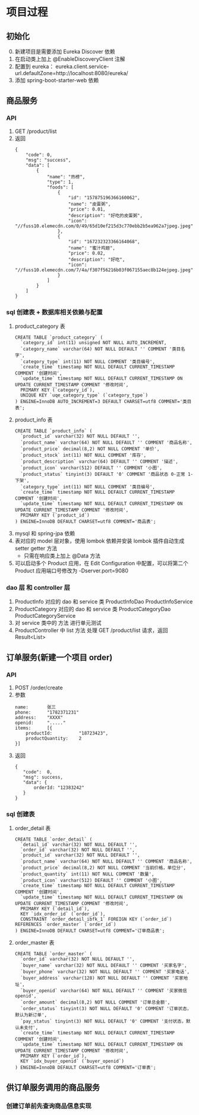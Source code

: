 
# 项目过程
## 初始化
0. 新建项目是需要添加 Eureka Discover 依赖
1. 在启动类上加上 @EnableDiscoveryClient 注解
2. 配置到 eureka： eureka.client.service-url.defaultZone=http://localhost:8080/eureka/
3. 添加 spring-boot-starter-web 依赖

## 商品服务
### API 
1. GET /product/list
2. 返回
    ```
    {
        "code": 0,
        "msg": "success",
        "data": [
            {
                "name": "热榜",
                "type": 1,
                "foods": [
                    {
                        "id": "157875196366160062",
                        "name": "皮蛋粥",
                        "price": 0.01,
                        "description": "好吃的皮蛋粥",
                        "icon": "//fuss10.elemecdn.com/0/49/65d10ef215d3c770ebb2b5ea962a7jpeg.jpeg"
                    },
                    {
                        "id": "167232323366164068",
                        "name": "蜜汁鸡翅",
                        "price": 0.02,
                        "description": "好吃",
                        "icon": "//fuss10.elemecdn.com/7/4a/f307f56216b03f067155aec8b124ejpeg.jpeg"
                    }
                ]
            }
        ]
    }
    ```
### sql 创建表 + 数据库相关依赖与配置
1. product_category 表
    ```
    CREATE TABLE `product_category` (
      `category_id` int(11) unsigned NOT NULL AUTO_INCREMENT,
      `category_name` varchar(64) NOT NULL DEFAULT '' COMMENT '类目名字',
      `category_type` int(11) NOT NULL COMMENT '类目编号',
      `create_time` timestamp NOT NULL DEFAULT CURRENT_TIMESTAMP COMMENT '创建时间',
      `update_time` timestamp NOT NULL DEFAULT CURRENT_TIMESTAMP ON UPDATE CURRENT_TIMESTAMP COMMENT '修改时间',
      PRIMARY KEY (`category_id`),
      UNIQUE KEY `uqe_category_type` (`category_type`)
    ) ENGINE=InnoDB AUTO_INCREMENT=3 DEFAULT CHARSET=utf8 COMMENT='类目表';
    ```
2. product_info 表
    ```
    CREATE TABLE `product_info` (
      `product_id` varchar(32) NOT NULL DEFAULT '',
      `product_name` varchar(64) NOT NULL DEFAULT '' COMMENT '商品名称',
      `product_price` decimal(8,2) NOT NULL COMMENT '单价',
      `product_stock` int(11) NOT NULL COMMENT '库存',
      `product_description` varchar(64) DEFAULT '' COMMENT '描述',
      `product_icon` varchar(512) DEFAULT '' COMMENT '小图',
      `product_status` tinyint(3) DEFAULT '0' COMMENT '商品状态 0-正常 1-下架',
      `category_type` int(11) NOT NULL COMMENT '类目编号',
      `create_time` timestamp NOT NULL DEFAULT CURRENT_TIMESTAMP COMMENT '创建时间',
      `update_time` timestamp NOT NULL DEFAULT CURRENT_TIMESTAMP ON UPDATE CURRENT_TIMESTAMP COMMENT '修改时间',
      PRIMARY KEY (`product_id`)
    ) ENGINE=InnoDB DEFAULT CHARSET=utf8 COMMENT='商品表';
    ``` 
3. mysql 和 spring-jpa 依赖
4. 表对应的 model 层对象，使用 lombok 依赖并安装 lombok 插件自动生成 setter getter 方法
    - 只需在响应类上加上 @Data 方法
5. 可以启动多个 Product 应用，在 Edit Configuration 中配置，可以将第二个 Product 应用端口号修改为 -Dserver.port=9080

### dao 层 和 controller 层
1. ProductInfo 对应的 dao 和 service 类           ProductInfoDao         ProductInfoService
2. ProductCategory 对应的 dao 和 service 类       ProductCategoryDao     ProductCategoryService
3. 对 service 类中的 方法 进行单元测试
4. ProductController 中 list 方法 处理  GET /product/list 请求，返回 Result<List<ProductVO>> 

## 订单服务(新建一个项目 order)
### API 
1. POST /order/create
2. 参数 
    ```
    name:       张三   
    phone:      "1782371231"
    address:    "XXXX"
    openid:     "....."
    items:      [{
        productId:          "18723423",
        productQuantity:    2
    }]
    ```
3. 返回
    ```
    {
       "code":  0,
       "msg": success,
       "data": {
           orderId: "12383242"
       }
    }
    ```
### sql 创建表
1. order_detail 表
    ```
    CREATE TABLE `order_detail` (
      `detail_id` varchar(32) NOT NULL DEFAULT '',
      `order_id` varchar(32) NOT NULL DEFAULT '',
      `product_id` varchar(32) NOT NULL DEFAULT '',
      `product_name` varchar(64) NOT NULL DEFAULT '' COMMENT '商品名称',
      `product_price` decimal(8,2) NOT NULL COMMENT '当前价格，单位分',
      `product_quantity` int(11) NOT NULL COMMENT '数量',
      `product_icon` varchar(512) DEFAULT '' COMMENT '小图',
      `create_time` timestamp NOT NULL DEFAULT CURRENT_TIMESTAMP COMMENT '创建时间',
      `update_time` timestamp NOT NULL DEFAULT CURRENT_TIMESTAMP ON UPDATE CURRENT_TIMESTAMP COMMENT '修改时间',
      PRIMARY KEY (`detail_id`),
      KEY `idx_order_id` (`order_id`),
      CONSTRAINT `order_detail_ibfk_1` FOREIGN KEY (`order_id`) REFERENCES `order_master` (`order_id`)
    ) ENGINE=InnoDB DEFAULT CHARSET=utf8 COMMENT='订单商品表';
    ```
2. order_master 表
    ```
    CREATE TABLE `order_master` (
      `order_id` varchar(32) NOT NULL DEFAULT '',
      `buyer_name` varchar(32) NOT NULL DEFAULT '' COMMENT '买家名字',
      `buyer_phone` varchar(32) NOT NULL DEFAULT '' COMMENT '买家电话',
      `buyer_address` varchar(128) NOT NULL DEFAULT '' COMMENT '买家地址',
      `buyer_openid` varchar(64) NOT NULL DEFAULT '' COMMENT '买家微信openid',
      `order_amount` decimal(8,2) NOT NULL COMMENT '订单总金额',
      `order_status` tinyint(3) NOT NULL DEFAULT '0' COMMENT '订单状态，默认为新订单',
      `pay_status` tinyint(3) NOT NULL DEFAULT '0' COMMENT '支付状态，默认未支付',
      `create_time` timestamp NOT NULL DEFAULT CURRENT_TIMESTAMP COMMENT '创建时间',
      `update_time` timestamp NOT NULL DEFAULT CURRENT_TIMESTAMP ON UPDATE CURRENT_TIMESTAMP COMMENT '修改时间',
      PRIMARY KEY (`order_id`),
      KEY `idx_buyer_openid` (`buyer_openid`)
    ) ENGINE=InnoDB DEFAULT CHARSET=utf8 COMMENT='订单表';
    ``` 
    
## 供订单服务调用的商品服务
### 创建订单前先查询商品信息实现





